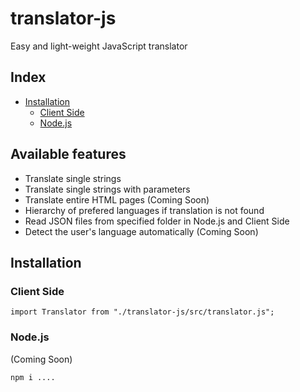 # translator-js

Easy and light-weight JavaScript translator

## Index

- [Installation](#installation)
  - [Client Side](#client-side)
  - [Node.js](#nodejs)

## Available features

- Translate single strings
- Translate single strings with parameters
- Translate entire HTML pages (Coming Soon)
- Hierarchy of prefered languages if translation is not found
- Read JSON files from specified folder in Node.js and Client Side
- Detect the user's language automatically (Coming Soon)

## Installation

### Client Side

```
import Translator from "./translator-js/src/translator.js";
```

### Node.js

(Coming Soon)

```
npm i ....
```
